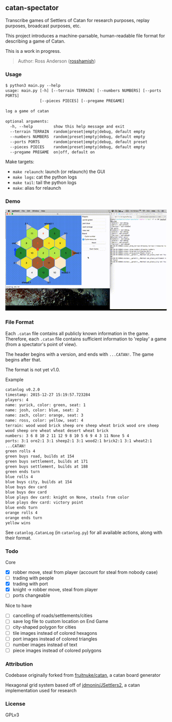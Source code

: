 catan-spectator
---------------

Transcribe games of Settlers of Catan for research purposes, replay purposes, broadcast purposes, etc.

This project introduces a machine-parsable, human-readable file format for describing a game of Catan.

This is a work in progress.

> Author: Ross Anderson ([rosshamish](https://github.com/rosshamish))

### Usage

```
$ python3 main.py --help
usage: main.py [-h] [--terrain TERRAIN] [--numbers NUMBERS] [--ports PORTS]
               [--pieces PIECES] [--pregame PREGAME]

log a game of catan

optional arguments:
  -h, --help         show this help message and exit
  --terrain TERRAIN  random|preset|empty|debug, default empty
  --numbers NUMBERS  random|preset|empty|debug, default empty
  --ports PORTS      random|preset|empty|debug, default preset
  --pieces PIECES    random|preset|empty|debug, default empty
  --pregame PREGAME  on|off, default on
```

Make targets:
- `make relaunch`: launch (or relaunch) the GUI
- `make logs`: cat the python logs
- `make tail`: tail the python logs
- `make`: alias for relaunch

### Demo
![Demo](/doc/gifs/demo3.gif)

### File Format

Each `.catan` file contains all publicly known information in the game.
Therefore, each `.catan` file contains sufficient information to 'replay' a game (from a spectator's point of view).

The header begins with a version, and ends with `...CATAN!`. The game begins after that.

The format is not yet v1.0.

Example
```
catanlog v0.2.0
timestamp: 2015-12-27 15:19:57.723284
players: 4
name: yurick, color: green, seat: 1
name: josh, color: blue, seat: 2
name: zach, color: orange, seat: 3
name: ross, color: yellow, seat: 4
terrain: wood wood brick sheep ore sheep wheat brick wood ore sheep wood sheep ore wheat wheat desert wheat brick
numbers: 3 6 8 10 2 11 12 9 8 10 5 6 9 4 3 11 None 5 4
ports: 3:1 ore2:1 3:1 sheep2:1 3:1 wood2:1 brick2:1 3:1 wheat2:1
...CATAN!
green rolls 4
green buys road, builds at 154
green buys settlement, builds at 171
green buys settlement, builds at 188
green ends turn
blue rolls 4
blue buys city, builds at 154
blue buys dev card
blue buys dev card
blue plays dev card: knight on None, steals from color
blue plays dev card: victory point
blue ends turn
orange rolls 4
orange ends turn
yellow wins
```

See `catanlog.CatanLog` (in `catanlog.py`) for all available actions, along with their format.

### Todo

Core
- [x] robber move, steal from player (account for steal from nobody case)
- [ ] trading with people
- [x] trading with port
- [x] knight -> robber move, steal from player
- [ ] ports changeable

Nice to have
- [ ] cancelling of roads/settlements/cities
- [ ] save log file to custom location on End Game
- [ ] city-shaped polygon for cities
- [ ] tile images instead of colored hexagons
- [ ] port images instead of colored triangles
- [ ] number images instead of text
- [ ] piece images instead of colored polygons

### Attribution

Codebase originally forked from [fruitnuke/catan](https://github.com/fruitnuke/catan), a catan board generator

Hexagonal grid system based off of [jdmonin/JSettlers2](https://github.com/jdmonin/JSettlers2), a catan implementation used for research

### License

GPLv3
